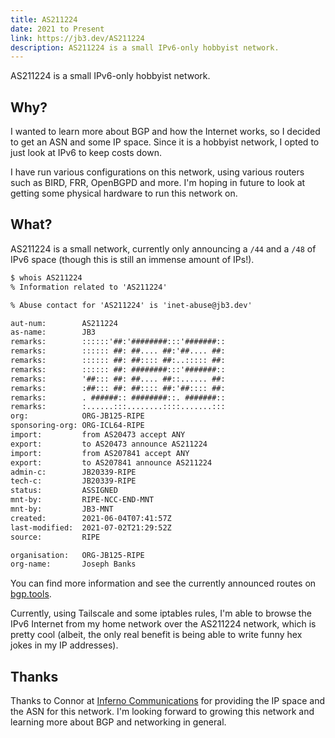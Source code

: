 ```yaml
---
title: AS211224
date: 2021 to Present
link: https://jb3.dev/AS211224
description: AS211224 is a small IPv6-only hobbyist network.
---
```

AS211224 is a small IPv6-only hobbyist network.

## Why?

I wanted to learn more about BGP and how the Internet works, so I decided to get an ASN and some IP space. Since it is a hobbyist network, I opted to just look at IPv6 to keep costs down.

I have run various configurations on this network, using various routers such as BIRD, FRR, OpenBGPD and more. I'm hoping in future to look at getting some physical hardware to run this network on.

## What?

AS211224 is a small network, currently only announcing a `/44` and a `/48` of IPv6 space (though this is still an immense amount of IPs!).

```txt
$ whois AS211224
% Information related to 'AS211224'

% Abuse contact for 'AS211224' is 'inet-abuse@jb3.dev'

aut-num:        AS211224
as-name:        JB3
remarks:        ::::::'##:'########:::'#######::
remarks:        :::::: ##: ##.... ##:'##.... ##:
remarks:        :::::: ##: ##:::: ##:..::::: ##:
remarks:        :::::: ##: ########:::'#######::
remarks:        '##::: ##: ##.... ##::...... ##:
remarks:        :##::: ##: ##:::: ##:'##:::: ##:
remarks:        . ######:: ########::. #######::
remarks:        :......:::........::::.......:::
org:            ORG-JB125-RIPE
sponsoring-org: ORG-ICL64-RIPE
import:         from AS20473 accept ANY
export:         to AS20473 announce AS211224
import:         from AS207841 accept ANY
export:         to AS207841 announce AS211224
admin-c:        JB20339-RIPE
tech-c:         JB20339-RIPE
status:         ASSIGNED
mnt-by:         RIPE-NCC-END-MNT
mnt-by:         JB3-MNT
created:        2021-06-04T07:41:57Z
last-modified:  2021-07-02T21:29:52Z
source:         RIPE

organisation:   ORG-JB125-RIPE
org-name:       Joseph Banks
```

You can find more information and see the currently announced routes on [bgp.tools](https://bgp.tools/AS211224).

Currently, using Tailscale and some iptables rules, I'm able to browse the IPv6 Internet from my home network over the AS211224 network, which is pretty cool (albeit, the only real benefit is being able to write funny hex jokes in my IP addresses).

## Thanks

Thanks to Connor at [Inferno Communications](https://infernocomms.com/) for providing the IP space and the ASN for this network. I'm looking forward to growing this network and learning more about BGP and networking in general.
